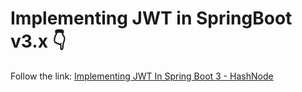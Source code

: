 # Implementing JWT in SpringBoot v3.x 👇
Follow the link: [Implementing JWT In Spring Boot 3 - HashNode](https://seyedali.hashnode.dev/implementing-jwt-in-spring-boot-3)